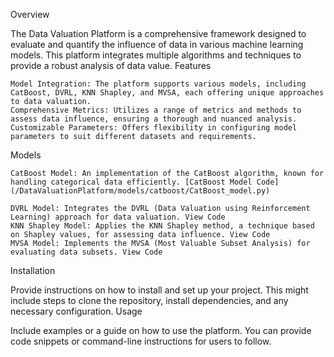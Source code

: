 Overview

The Data Valuation Platform is a comprehensive framework designed to evaluate and quantify the influence of data in various machine learning models. This platform integrates multiple algorithms and techniques to provide a robust analysis of data value.
Features

    Model Integration: The platform supports various models, including CatBoost, DVRL, KNN Shapley, and MVSA, each offering unique approaches to data valuation.
    Comprehensive Metrics: Utilizes a range of metrics and methods to assess data influence, ensuring a thorough and nuanced analysis.
    Customizable Parameters: Offers flexibility in configuring model parameters to suit different datasets and requirements.

Models

    CatBoost Model: An implementation of the CatBoost algorithm, known for handling categorical data efficiently. [CatBoost Model Code](/DataValuationPlatform/models/catboost/CatBoost_model.py)

    DVRL Model: Integrates the DVRL (Data Valuation using Reinforcement Learning) approach for data valuation. View Code
    KNN Shapley Model: Applies the KNN Shapley method, a technique based on Shapley values, for assessing data influence. View Code
    MVSA Model: Implements the MVSA (Most Valuable Subset Analysis) for evaluating data subsets. View Code

Installation

Provide instructions on how to install and set up your project. This might include steps to clone the repository, install dependencies, and any necessary configuration.
Usage

Include examples or a guide on how to use the platform. You can provide code snippets or command-line instructions for users to follow.
